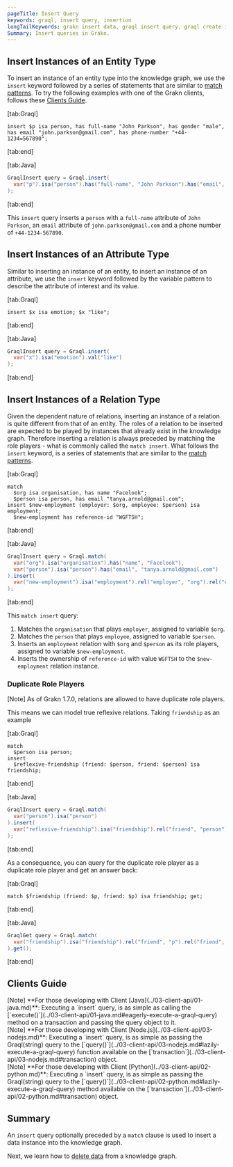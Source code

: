 ```yaml
---
pageTitle: Insert Query
keywords: graql, insert query, insertion
longTailKeywords: grakn insert data, graql insert query, graql create instances
Summary: Insert queries in Grakn.
---
```


## Insert Instances of an Entity Type
To insert an instance of an entity type into the knowledge graph, we use the `insert` keyword followed by a series of statements that are similar to [match patterns](../11-query/01-match-clause.md#match-instances-of-an-entity). To try the following examples with one of the Grakn clients, follows these [Clients Guide](#clients-guide).

<div class="tabs dark">

[tab:Graql]
```graql
insert $p isa person, has full-name "John Parkson", has gender "male", has email "john.parkson@gmail.com", has phone-number "+44-1234=567890";
```
[tab:end]

[tab:Java]
```java
GraqlInsert query = Graql.insert(
  var("p").isa("person").has("full-name", "John Parkson").has("email", "john.parkson@gmail.com").has("phone-number", "+44-1234-567890")
);
```
[tab:end]
</div>

This `insert` query inserts a `person` with a `full-name` attribute of `John Parkson`, an `email` attribute of `john.parkson@gmail.com` and a phone number of `+44-1234-567890`.

## Insert Instances of an Attribute Type
Similar to inserting an instance of an entity, to insert an instance of an attribute, we use the `insert` keyword followed by the variable pattern to describe the attribute of interest and its value.

<div class="tabs dark">

[tab:Graql]
```graql
insert $x isa emotion; $x "like";
```
[tab:end]

[tab:Java]
```java
GraqlInsert query = Graql.insert(
  var("x").isa("emotion").val("like")
);
```
[tab:end]
</div>

## Insert Instances of a Relation Type
Given the dependent nature of relations, inserting an instance of a relation is quite different from that of an entity. The roles of a relation to be inserted are expected to be played by instances that already exist in the knowledge graph. Therefore inserting a relation is always preceded by matching the role players - what is commonly called the `match insert`. What follows the `insert` keyword, is a series of statements that are similar to the [match patterns](../11-query/01-match-clause.md#match-instances-of-a-relation).

<div class="tabs dark">

[tab:Graql]
```graql
match
  $org isa organisation, has name "Facelook";
  $person isa person, has email "tanya.arnold@gmail.com";
insert $new-employment (employer: $org, employee: $person) isa employment;
  $new-employment has reference-id "WGFTSH";
```
[tab:end]

[tab:Java]
```java
GraqlInsert query = Graql.match(
  var("org").isa("organisation").has("name", "Facelook"),
  var("person").isa("person").has("email", "tanya.arnold@gmail.com")
).insert(
  var("new-employment").isa("employment").rel("employer", "org").rel("employee", "person").has("reference-id", "WGFTSH")
);
```
[tab:end]
</div>

This `match insert` query:
1. Matches the `organisation` that plays `employer`, assigned to variable `$org`.
2. Matches the `person` that plays `employee`, assigned to variable `$person`.
3. Inserts an `employment` relation with `$org` and `$person` as its role players, assigned to variable `$new-employment`.
4. Inserts the ownership of `reference-id` with value `WGFTSH` to the `$new-employment` relation instance.

### Duplicate Role Players

<div class="note">
    [Note]
    As of Grakn 1.7.0, relations are allowed to have duplicate role players. 
</div>

This means we can model true reflexive relations. Taking `friendship` as an example

<div class="tabs dark">

[tab:Graql]
```graql
match
  $person isa person;
insert
  $reflexive-friendship (friend: $person, friend: $person) isa friendship;
```
[tab:end]

[tab:Java]
```java
GraqlInsert query = Graql.match(
  var("person").isa("person")
).insert(
  var("reflexive-friendship").isa("friendship").rel("friend", "person").rel("friend", "person")
);
```
[tab:end]
</div>

As a consequence, you can query for the duplicate role player as a duplicate role player and get an answer back:

<div class="tabs dark">

[tab:Graql]
```graql
match $friendship (friend: $p, friend: $p) isa friendship; get;
```
[tab:end]

[tab:Java]
```java
GraqlGet query = Graql.match(
  var("friendship").isa("friendship").rel("friend", "p").rel("friend", "p")
).get();
```
[tab:end]
</div>

## Clients Guide

<div class = "note">
[Note]
**For those developing with Client [Java](../03-client-api/01-java.md)**: Executing a `insert` query, is as simple as calling the [`execute()`](../03-client-api/01-java.md#eagerly-execute-a-graql-query) method on a transaction and passing the query object to it.
</div>

<div class = "note">
[Note]
**For those developing with Client [Node.js](../03-client-api/03-nodejs.md)**: Executing a `insert` query, is as simple as passing the Graql(string) query to the [`query()`](../03-client-api/03-nodejs.md#lazily-execute-a-graql-query) function available on the [`transaction`](../03-client-api/03-nodejs.md#transaction) object.
</div>

<div class = "note">
[Note]
**For those developing with Client [Python](../03-client-api/02-python.md)**: Executing a `insert` query, is as simple as passing the Graql(string) query to the [`query()`](../03-client-api/02-python.md#lazily-execute-a-graql-query) method available on the [`transaction`](../03-client-api/02-python.md#transaction) object.
</div>

## Summary
An `insert` query optionally preceded by a `match` clause is used to insert a data instance into the knowledge graph.

Next, we learn how to [delete data](../11-query/04-delete-query.md) from a knowledge graph.

